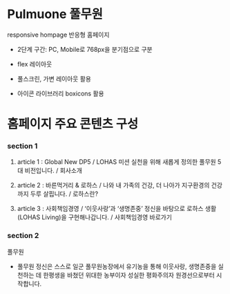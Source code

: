 # Pulmuone 풀무원

responsive hompage 반응형 홈페이지

- 2단계 구간: PC, Mobile로 768px을 분기점으로 구분

- flex 레이아웃

- 풀스크린, 가변 레이아웃 활용

- 아이콘 라이브러리 boxicons 활용

# 홈페이지 주요 콘텐츠 구성

### section 1

1. article 1 : Global New DP5 / LOHAS 미션 실천을 위해 새롭게 정의한 풀무원 5대 비전입니다. / 회사소개 

2. article 2 : 바른먹거리 & 로하스 / 나와 내 가족의 건강, 더 나아가 지구환경의 건강까지 두루 살핍니다. / 로하스란? 

3. article 3 : 사회책임경영 / ‘이웃사랑’과 ‘생명존중’ 정신을 바탕으로 로하스 생활(LOHAS Living)을 구현해나갑니다. / 사회책임경영 바로가기

### section 2

풀무원

- 풀무원 정신은 스스로 일군 풀무원농장에서 유기농을 통해 이웃사랑, 생명존중을 실천하는 데 한평생을 바쳤던 위대한 농부이자 성실한 평화주의자 원경선으로부터 시작합니다.
